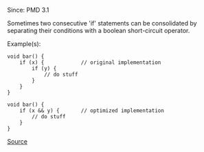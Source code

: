 Since: PMD 3.1

Sometimes two consecutive 'if' statements can be consolidated by separating their conditions with a boolean short-circuit operator.

Example(s):
```
void bar() {
	if (x) {			// original implementation
		if (y) {
			// do stuff
		}
	}
}

void bar() {
	if (x && y) {		// optimized implementation
		// do stuff
	}
}
```

[Source](https://pmd.github.io/pmd-5.6.1/pmd-java/rules/java/basic.html#CollapsibleIfStatements)
